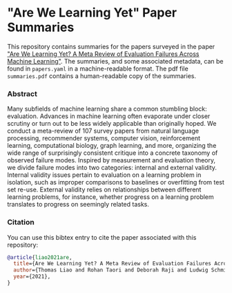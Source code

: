 # "Are We Learning Yet" Paper Summaries

This repository contains summaries for the papers surveyed in the paper ["Are We Learning Yet? A Meta Review of Evaluation Failures Across Machine Learning"](https://openreview.net/forum?id=mPducS1MsEK). The summaries, and some associated metadata, can be found in `papers.yaml` in a machine-readable format.
The pdf file `summaries.pdf` contains a human-readable copy of the summaries.

### Abstract
Many subfields of machine learning share a common stumbling block: evaluation. Advances in machine learning often evaporate under closer scrutiny or turn out to be less widely applicable than originally hoped. We conduct a meta-review of 107 survey papers from natural language processing, recommender systems, computer vision, reinforcement learning, computational biology, graph learning, and more, organizing the wide range of surprisingly consistent critique into a concrete taxonomy of observed failure modes. Inspired by measurement and evaluation theory, we divide failure modes into two categories: internal and external validity. Internal validity issues pertain to evaluation on a learning problem in isolation, such as improper comparisons to baselines or overfitting from test set re-use. External validity relies on relationships between different learning problems, for instance, whether progress on a learning problem translates to
progress on seemingly related tasks.

### Citation
You can use this bibtex entry to cite the paper associated with this repository:
```bibtex
@article{liao2021are,
  title={Are We Learning Yet? A Meta Review of Evaluation Failures Across Machine Learning},
  author={Thomas Liao and Rohan Taori and Deborah Raji and Ludwig Schmidt},
  year={2021},
}
